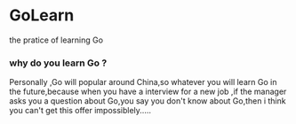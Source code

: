 # GoLearn
the pratice of learning Go
### why do you learn Go ?
Personally ,Go will popular around China,so whatever you will learn Go in the future,because when you have a interview for a new job ,if the manager asks you a question about Go,you say you don't know about Go,then i think you  can't get this offer impossiblely.....

